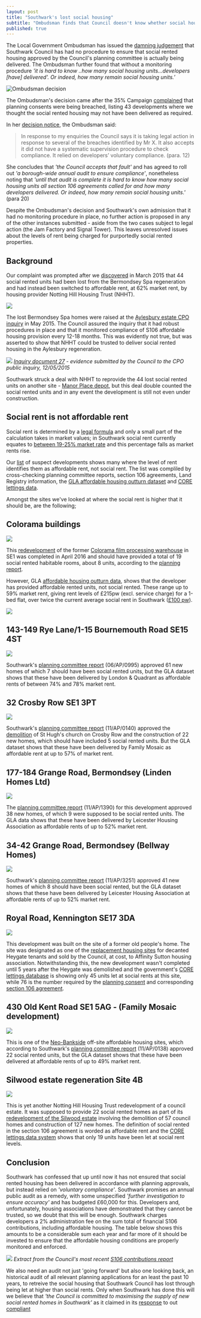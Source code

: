 ```yaml
---
layout: post
title: "Southwark's lost social housing"
subtitle: "Ombudsman finds that Council doesn't know whether social housing is being delivered"
published: true
---
```

The Local Government Ombudsman has issued the [damning judgement](http://35percent.org/img/LGOFinalDecisionSOR.pdf) that Southwark Council has had no procedure to ensure that social rented housing approved by the Council's planning committee is actually being delivered. The Ombudsman further found that without a monitoring procedure _'it is hard to know ..how many social housing units...developers [have] delivered'. Or indeed, how many remain social housing units.’_    

![](http://35percent.org/img/LGOFinalDecisionSOR.png "Ombudsman decision")

The Ombudsman's decision came after the 35% Campaign [complained](http://35percent.org/img/ccomplaint15Dec2016.pdf) that planning consents were being breached, listing 43 developments where we thought the social rented housing may not have been delivered as required.

In her [decision notice](http://35percent.org/img/LGOFinalDecisionSOR.pdf), the Ombudsman said:

>In response to my enquiries the Council says it is taking legal action in response to several of the breaches identified by Mr X. It also accepts it did not have a systematic supervision procedure to check compliance. It relied on developers’ voluntary compliance. (para. 12)

She concludes that _'the Council accepts that fault'_ and has agreed to roll out _'a borough-wide annual audit to ensure compliance'_, nonetheless noting that _'until that audit is complete it is hard to know how many social housing units all section 106 agreements called for and how many developers delivered. Or indeed, how many remain social housing units.'_ (para 20)

Despite the Ombudsman's decision and Southwark's own admission that it had no monitoring procedure in place, no further action is proposed in any of the other instances submitted - aside from the two cases subject to legal action (the Jam Factory and Signal Tower).  This leaves unresolved issues about the levels of rent being charged for purportedly social rented properties.

## Background

Our complaint was prompted after we [discovered](http://35percent.org/2015-03-18-stand-up-for-more-social-housing/) in March 2015 that 44 social rented units had been lost from the Bermondsey Spa regeneration and had instead been switched to affordable rent, at 62% market rent, by housing provider Notting Hill Housing Trust (NHHT).  

![](http://35percent.org/img/bspaexchange.png)

The lost Bermondsey Spa homes were raised at the [Aylesbury estate CPO inquiry](http://35percent.org/2015-05-16-aylesbury-cpo-inquiry-extra-time/) in May 2015. The Council assured the inquiry that it had robust procedures in place and that it monitored compliance of S106 affordable housing provision every 12-18 months. This was evidently not true, but was asserted to show that NHHT could be trusted to deliver social rented housing in the Aylesbury regeneration. 

![](http://35percent.org/img/CPO_ExplanatoryNote12May2015.png)
*[Inquiry document 27](http://crappistmartin.github.io/images/CPO_ExplanatoryNote12May2015.pdf) - evidence submitted by the Council to the CPO public inquiry, 12/05/2015*

Southwark struck a deal with NHHT to reprovide the 44 lost social rented units on another site - [Manor Place depot](/manor-place-depot), but this deal double counted the social rented units and in any event the development is still not even under construction.

## Social rent is not affordable rent

Social rent is determined by a [legal formula](https://www.gov.uk/government/uploads/system/uploads/attachment_data/file/419271/Rent_Standard_Guidance_2015.pdf) and only a small part of the calculation takes in market values; in Southwark social rent currently equates to [between 19-25% market rate](http://www.2.southwark.gov.uk/downloads/download/2914/affordable_rent_in_southwark_2011) and this percentage falls as market rents rise.

Our [list](http://35percent.org/img/section106_tenure_breaches.pdf) of suspect developments shows many where the level of rent identifies them as affordable rent, not social rent.  The list was compliled by cross-checking planning committee reports, section 106 agreements, Land Registry information, the [GLA affordable housing outturn dataset](http://data.london.gov.uk/dataset/gla-affordable-housing-programme-outturn/resource/0c87e5dc-f1e9-4edf-b246-bef6b40a9ba3) and [CORE lettings data](https://core.communities.gov.uk/).

Amongst the sites we've looked at where the social rent is higher that it should be, are the following;

## Colorama buildings

![](http://35percent.org/img/colorama_chroma.jpg)

This [redevelopment](http://www.fabrica.co.uk/The-Chroma-Buildings) of the former [Colorama film processing warehouse](http://35percent.org/colorama/) in SE1 was completed in April 2016 and should have provided a total of 19 social rented habitable rooms, about 8 units, according to the [planning report](http://planbuild.southwark.gov.uk/documents/?GetDocument=%7b%7b%7b!Zz6kQSuw9WcG1eGU1VRSAg%3d%3d!%7d%7d%7d).  

However, GLA [affordable housing outturn data](http://data.london.gov.uk/dataset/gla-affordable-housing-programme-outturn/resource/0c87e5dc-f1e9-4edf-b246-bef6b40a9ba3), shows that the developer has provided affordable rented units, not social rented. These range up to 59% market rent, giving rent levels of £215pw (excl. service charge) for a 1-bed flat, over twice the current average social rent in Southwark ([£100 pw](http://www.southwark.gov.uk/news/article/1738/southwark_council_keeping_social_rent_affordable_for_londoners)).

![](http://crappistmartin.github.io/images/coloramagladata.png)

## 143-149 Rye Lane/1-15 Bournemouth Road SE15 4ST 

![](http://35percent.org/img/landqryelane.png)

Southwark's [planning committee report](http://planbuild.southwark.gov.uk/documents/?GetDocument=%7b%7b%7b!yP1lK1SBYnvpeezqHiCudA%3d%3d!%7d%7d%7d) (06/AP/0995) approved 61 new homes of which 7 should have been social rented units, but the GLA dataset shows that these have been delivered by London & Quadrant as affordable rents of between 74% and 78% market rent.

## 32 Crosby Row SE1 3PT

![](http://35percent.org/img/crosbyrow.png)

Southwark's [planning committee report](http://planbuild.southwark.gov.uk/documents/?GetDocument=%7b%7b%7b!gKqBYbE9RsCLZlddMhjvOA%3d%3d!%7d%7d%7d) (11/AP/0140) approved the [demolition](http://www.london-se1.co.uk/news/view/5235) of St Hugh's church on Crosby Row and the construction of 22 new homes, which should have included 5 social rented units. But the GLA dataset shows that these have been delivered by Family Mosaic as affordable rent at up to 57% of market rent.

## 177-184 Grange Road, Bermondsey (Linden Homes Ltd)

![](http://35percent.org/img/177-184GrangeRoad.png)

The [planning committee report](http://moderngov.southwark.gov.uk/documents/s21421/Item%201%20report.pdf) (11/AP/1390) for this development approved 38 new homes, of which 9 were supposed to be social rented units. The GLA data shows that these have been delivered by Leicester Housing Association as affordable rents of up to 52% market rent.

## 34-42 Grange Road, Bermondsey (Bellway Homes)

![](http://35percent.org/img/twistgrangeroad.png)

Southwark's [planning committee report](http://planbuild.southwark.gov.uk/documents/?GetDocument=%7b%7b%7b!zsXhZcwMT4Yjxyeq6tsl1w%3d%3d!%7d%7d%7d) (11/AP/3251) approved 41 new homes of which 8 should have been social rented, but the GLA dataset shows that these have been delivered by Leicester Housing Association at affordable rents of up to 52% market rent.

## Royal Road, Kennington SE17 3DA

![](http://35percent.org/img/royalroad.jpg)

This development was built on the site of a former old people's home. The site was designated as one of the [replacement housing sites](http://embed.verite.co/timeline/?source=0Aprl6XcACewydEhRaWFOLVBfUjBSVW1HUGVZNEhGeFE&font=Bevan-PotanoSans&maptype=toner&lang=en&hash_bookmark=true&start_zoom_adjust=2&height=650#15) for decanted Heygate tenants and sold by the Council, at cost, to Affinity Sutton housing association.  Notwithstanding this, the new development wasn't completed until 5 years after the Heygate was demolished and the government's [CORE lettings database](https://core.communities.gov.uk) is showing only 45 units let at social rents at this site, while 76 is the number required by the [planning consent](http://planbuild.southwark.gov.uk/documents/?casereference=09/AP/2388&system=DC) and corresponding [section 106 agreement](http://planbuild.southwark.gov.uk/documents/?GetDocument=%7b%7b%7b!wBvbff3I8Ky7wx6%2fnWIW7Q%3d%3d!%7d%7d%7d).

## 430 Old Kent Road SE1 5AG - (Family Mosaic development)

![](http://35percent.org/img/430okr.png)

This is one of the [Neo-Bankside](http://35percent.org/neo-bankside) off-site affordable housing sites, which according to Southwark's [planning committee report](http://planbuild.southwark.gov.uk/documents/?GetDocument=%7b%7b%7b!siQ3eaBQc4N16%2bb1RFDnxQ%3d%3d!%7d%7d%7d) (11/AP/0138) approved 22 social rented units, but the GLA dataset shows that these have been delivered at affordable rents of up to 49% market rent.

## Silwood estate regeneration Site 4B

![](http://35percent.org/img/silwoodstreet.png)

This is yet another Notting Hill Housing Trust redevelopment of a council estate. It was supposed to provide 22 social rented homes as part of its [redevelopment of the Silwood estate](/silwood-estate-regeneration) involving the demolition of 57 council homes and construction of 127 new homes. The definition of social rented in the section 106 agreement is worded as affordable rent and the [CORE lettings data system](https://core.communities.gov.uk/) shows that only 19 units have been let at social rent levels. 

## Conclusion

Southwark has confessed that up until now it has not ensured that social rented housing has been delivered in accordance with planning approvals, but instead relied on _'voluntary compliance'_. Southwark promises an annual public audit as a remedy, with some unspecified _'further investigation to ensure accuracy'_ and has budgeted £60,000 for this.  Developers and, unfortunately, housing associations have demonstrated that they cannot be trusted, so we doubt that this will be enough.
Southwark charges developers a 2% administration fee on the sum total of financial S106 contributions, including affordable housing. The table below shows this amounts to be a considerable sum each year and far more of it should be invested to ensure that the affordable housing conditions are properly monitored and enforced.

![](http://35percent.org/img/s106table.png)
*Extract from the Council's most recent [S106 contributions report](http://www.southwark.gov.uk/download/downloads/id/13876/s106_annual_report_2012-14)*

We also need an audit not just 'going forward' but also one looking back, an historical audit of all relevant planning applications for an least the past 10 years, to retreive the social housing that Southwark Council has lost through being let at higher than social rents. Only when Southwark has done this will we believe that _'the Council is committed to maximising the supply of new social rented homes in Southwark'_ as it claimed in its [response](http://35percent.org/img/complaintresponseMWilliams.pdf) to out [compliant](http://35percent.org/img/ccomplaint15Dec2016.pdf)










